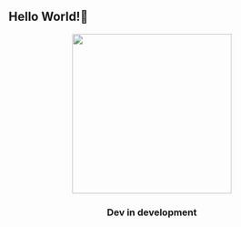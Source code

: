 ## Hello World!👋

<div align="center">
  
<img src="https://i.gifer.com/origin/78/787899e9d4e4491f797aba5c61294dfc.gif" heigth="280" width="280"/>
  
  
### Dev in development
  
  
  
</div>

<!--
**MNAntunes02/MNAntunes02** is a ✨ _special_ ✨ repository because its `README.md` (this file) appears on your GitHub profile.

Here are some ideas to get you started:

- 🔭 I’m currently working on ...
- 🌱 I’m currently learning ...
- 👯 I’m looking to collaborate on ...
- 🤔 I’m looking for help with ...
- 💬 Ask me about ...
- 📫 How to reach me: ...
- 😄 Pronouns: ...
- ⚡ Fun fact: ...
-->
